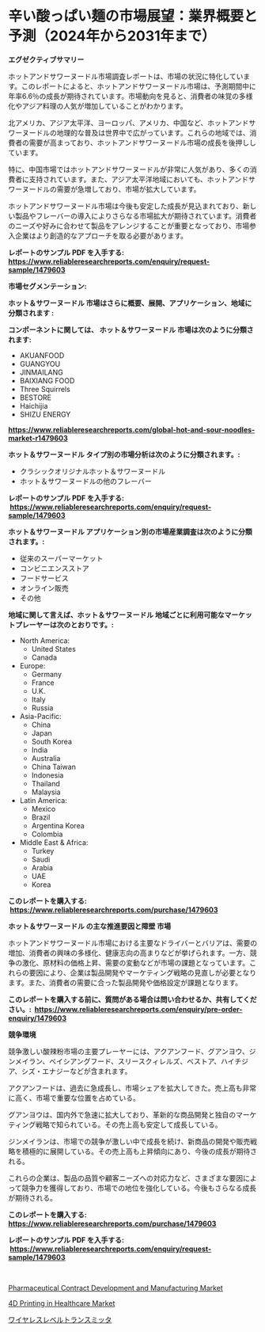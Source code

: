 <p><h1>辛い酸っぱい麺の市場展望：業界概要と予測（2024年から2031年まで）</h1></p><p><strong>エグゼクティブサマリー</strong></p>
<p><p>ホットアンドサワーヌードル市場調査レポートは、市場の状況に特化しています。このレポートによると、ホットアンドサワーヌードル市場は、予測期間中に年率6.6％の成長が期待されています。市場動向を見ると、消費者の味覚の多様化やアジア料理の人気が増加していることがわかります。</p><p>北アメリカ、アジア太平洋、ヨーロッパ、アメリカ、中国など、ホットアンドサワーヌードルの地理的な普及は世界中で広がっています。これらの地域では、消費者の需要が高まっており、ホットアンドサワーヌードル市場の成長を後押ししています。</p><p>特に、中国市場ではホットアンドサワーヌードルが非常に人気があり、多くの消費者に支持されています。また、アジア太平洋地域においても、ホットアンドサワーヌードルの需要が急増しており、市場が拡大しています。</p><p>ホットアンドサワーヌードル市場は今後も安定した成長が見込まれており、新しい製品やフレーバーの導入によりさらなる市場拡大が期待されています。消費者のニーズや好みに合わせて製品をアレンジすることが重要となっており、市場参入企業はより創造的なアプローチを取る必要があります。</p></p>
<p><strong>レポートのサンプル PDF を入手する: <a href="https://www.reliableresearchreports.com/enquiry/request-sample/1479603">https://www.reliableresearchreports.com/enquiry/request-sample/1479603</a></strong></p>
<p><strong>市場セグメンテーション:</strong></p>
<p><strong> ホット＆サワーヌードル 市場はさらに概要、展開、アプリケーション、地域に分類されます :</strong></p>
<p><strong>コンポーネントに関しては、 ホット＆サワーヌードル 市場は次のように分類されます: &nbsp;</strong></p>
<p><ul><li>AKUANFOOD</li><li>GUANGYOU</li><li>JINMAILANG</li><li>BAIXIANG FOOD</li><li>Three Squirrels</li><li>BESTORE</li><li>Haichijia</li><li>SHIZU ENERGY</li></ul></p>
<p><strong><a href="https://www.reliableresearchreports.com/global-hot-and-sour-noodles-market-r1479603">https://www.reliableresearchreports.com/global-hot-and-sour-noodles-market-r1479603</a></strong></p>
<p><strong> ホット＆サワーヌードル タイプ別の市場分析は次のように分類されます。:</strong></p>
<p><ul><li>クラシックオリジナルホット＆サワーヌードル</li><li>ホット＆サワーヌードルの他のフレーバー</li></ul></p>
<p><strong>レポートのサンプル PDF を入手する: &nbsp;<a href="https://www.reliableresearchreports.com/enquiry/request-sample/1479603">https://www.reliableresearchreports.com/enquiry/request-sample/1479603</a></strong></p>
<p><strong> ホット＆サワーヌードル アプリケーション別の市場産業調査は次のように分類されます。:</strong></p>
<p><ul><li>従来のスーパーマーケット</li><li>コンビニエンスストア</li><li>フードサービス</li><li>オンライン販売</li><li>その他</li></ul></p>
<p><strong>地域に関して言えば、ホット＆サワーヌードル 地域ごとに利用可能なマーケットプレーヤーは次のとおりです。:</strong></p>
<p><ul>
    <li>
        North America:
        <ul>
            <li>United States</li>
            <li>Canada</li>
        </ul>
    </li>
    <li>
        Europe:
        <ul>
            <li>Germany</li>
            <li>France</li>
            <li>U.K.</li>
            <li>Italy</li>
            <li>Russia</li>
        </ul>
    </li>
    <li>
        Asia-Pacific:
        <ul>
            <li>China</li>
            <li>Japan</li>
            <li>South Korea</li>
            <li>India</li>
            <li>Australia</li>
            <li>China Taiwan</li>
            <li>Indonesia</li>
            <li>Thailand</li>
            <li>Malaysia</li>
        </ul>
    </li>
    <li>
        Latin America:
        <ul>
            <li>Mexico</li>
            <li>Brazil</li>
            <li>Argentina Korea</li>
            <li>Colombia</li>
        </ul>
    </li>
    <li>
        Middle East & Africa:
        <ul>
            <li>Turkey</li>
            <li>Saudi</li>
            <li>Arabia</li>
            <li>UAE</li>
            <li>Korea</li>
        </ul>
    </li>
    </ul></p>
<p><strong>このレポートを購入する: &nbsp;<a href="https://www.reliableresearchreports.com/purchase/1479603">https://www.reliableresearchreports.com/purchase/1479603</a></strong></p>
<p><strong>ホット＆サワーヌードル の主な推進要因と障壁 市場</strong></p>
<p><p>ホットアンドサワーヌードル市場における主要なドライバーとバリアは、需要の増加、消費者の興味の多様化、健康志向の高まりなどが挙げられます。一方、競争の激化、原材料の価格上昇、需要の変動などが市場の課題となっています。これらの要因により、企業は製品開発やマーケティング戦略の見直しが必要となります。また、消費者の需要に合った製品開発や価格設定が課題となります。</p></p>
<p><strong>このレポートを購入する前に、質問がある場合は問い合わせるか、共有してください。:&nbsp; <a href="https://www.reliableresearchreports.com/enquiry/pre-order-enquiry/1479603">https://www.reliableresearchreports.com/enquiry/pre-order-enquiry/1479603</a></strong></p>
<p><strong>競争環境</strong></p>
<p><p>競争激しい酸辣粉市場の主要プレーヤーには、アクアンフード、グアンヨウ、ジンメイラン、ベイシアングフード、スリースクィレルズ、ベストア、ハイチジア、シズ・エナジーなどが含まれます。</p><p>アクアンフードは、過去に急成長し、市場シェアを拡大してきた。売上高も非常に高く、市場で重要な位置を占めている。</p><p>グアンヨウは、国内外で急速に拡大しており、革新的な商品開発と独自のマーケティング戦略で知られている。その売上高も安定して成長している。</p><p>ジンメイランは、市場での競争が激しい中で成長を続け、新商品の開発や販売戦略を積極的に展開している。その売上高も上昇傾向にあり、今後の成長が期待される。</p><p>これらの企業は、製品の品質や顧客ニーズへの対応力など、さまざまな要因によって競争力を獲得しており、市場での地位を強化している。今後もさらなる成長が期待される。</p></p>
<p><strong>このレポートを購入する: &nbsp; <a href="https://www.reliableresearchreports.com/purchase/1479603">https://www.reliableresearchreports.com/purchase/1479603</a></strong></p>
<p><strong>レポートのサンプル PDF を入手する: &nbsp;<a href="https://www.reliableresearchreports.com/enquiry/request-sample/1479603">https://www.reliableresearchreports.com/enquiry/request-sample/1479603</a></strong><strong></strong></p>
<p>&nbsp;</p>
<p><p><a href="https://github.com/brentleyjimmiealvaradoz4l1rea/Market-Research-Report-List-2/blob/main/pharmaceutical-contract-development-and-manufacturing-market.md">Pharmaceutical Contract Development and Manufacturing Market</a></p><p><a href="https://github.com/Angelnienowdseej3e45z3p8c/Market-Research-Report-List-2/blob/main/4d-printing-in-healthcare-market.md">4D Printing in Healthcare Market</a></p><p><a href="https://github.com/EstaSprer20231/Market-Research-Report-List-1/blob/main/541554424997.md">ワイヤレスレベルトランスミッタ</a></p></p>